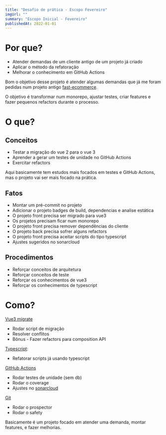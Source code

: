 ```yaml
---
title: "Desafio de prática - Escopo Fevereiro"
imgUrl: ""
summary: "Escopo Inicial - Fevereiro"
publishedAt: 2022-01-01
---
```


# Por que?
* Atender demandas de um cliente antigo de um projeto já criado
* Aplicar o método da refatoração
* Melhorar o conhecimento em GitHub Actions

Bom o objetivo desse projeto é atender algumas demandas que já me foram pedidas num projeto antigo [fast-ecommerce](https://github.com/jonatasoli/Fast-Ecommerce).

O objetivo é transformar num monorepo, ajustar testes, criar features e fazer pequenos refactors durante o processo.

# O que?

## Conceitos

* Testar a migração do vue 2 para o vue 3
* Aprender a gerar um testes de unidade no GitHub Actions
* Exercitar refactors

Aqui basicamente tem estudos mais focados em testes e GitHub Actions, mas o projeto vai ser mais focado na prática.

## Fatos

* Montar um pré-commit no projeto
* Adicionar o projeto badges de build, dependencias e analise estática
* O projeto front precisa ser migrado para vue3
* Os projetos precisam ficar num monorepo
* O projeto front precisa remover dependências do cliente
* O projeto back precisa sofrer alguns refactors
* O projeto front precisa aceitar scripts do tipo typescript
* Ajustes sugeridos no sonarcloud

## Procedimentos

* Reforçar conceitos de arquitetura
* Reforçar conceitos de teste
* Reforçar os conhecimentos de vue3
* Reforçar os conhecimentos de typescript

# Como?

[Vue3 migrate](https://cli.vuejs.org/migrating-from-v3/)
* Rodar script de migração
* Resolver conflitos
* Bônus - Fazer refactors para composition API

[Typescript](https://www.typescriptlang.org/docs/):
* Refatorar scripts já usando typescript

[GitHub Actions](https://github.com/features/actions)
* Rodar testes de unidade (sem db)
* Rodar o coverage
* Ajustes no [sonarcloud](https://sonarcloud.io/)

[Git](https://pre-commit.com/)
* Rodar o prospector
* Rodar o safety

Basicamente é um projeto focado em atender uma demanda, montar features, e fazer melhorias.
